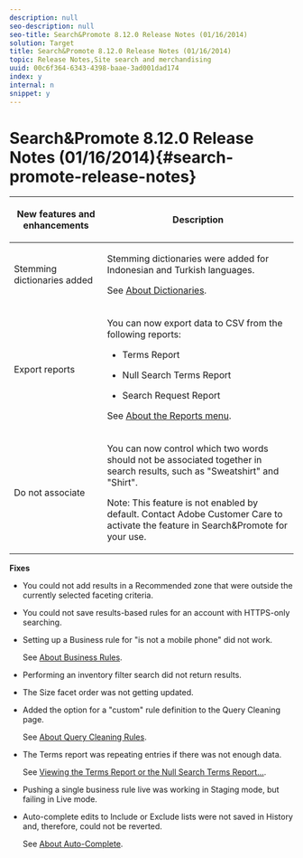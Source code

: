 ```yaml
---
description: null
seo-description: null
seo-title: Search&Promote 8.12.0 Release Notes (01/16/2014)
solution: Target
title: Search&Promote 8.12.0 Release Notes (01/16/2014)
topic: Release Notes,Site search and merchandising
uuid: 00c6f364-6343-4398-baae-3ad001dad174
index: y
internal: n
snippet: y
---
```


# Search&Promote 8.12.0 Release Notes (01/16/2014){#search-promote-release-notes}

<table id="table_27B1D387802541DB80C450DEB838D020"> 
 <thead> 
  <tr> 
   <th colname="col1" class="entry"> <p>New features and enhancements </p> </th> 
   <th colname="col2" class="entry"> <p>Description </p> </th> 
  </tr> 
 </thead>
 <tbody> 
  <tr> 
   <td colname="col1"> <p>Stemming dictionaries added </p> </td> 
   <td colname="col2"> <p> </p> <p> Stemming dictionaries were added for Indonesian and Turkish languages. </p> <p>See <a href="../c-about-linguistics-menu/c-about-dictionaries.md#concept_B8028B71EC8144669614C64578EDB034" format="dita" scope="local"> About Dictionaries</a>. </p> </td> 
  </tr> 
  <tr> 
   <td colname="col1"> <p>Export reports </p> </td> 
   <td colname="col2"> <p> 
     <!--3683368-->You can now export data to CSV from the following reports: 
     <ul id="ul_93B619DBB3444F64BD6D7F9E969AB1E1"> 
      <li id="li_96DDE1A196834845A0FA319903C5934B"> <p>Terms Report </p> </li> 
      <li id="li_4F1A19DE98C84F8CAD963EEA2B38ED7A"> <p>Null Search Terms Report </p> </li> 
      <li id="li_A7716C62C4D44CD69D411C3FEE246D96"> <p>Search Request Report </p> </li> 
     </ul> </p> <p>See <a href="../c-about-reports-menu/c-about-reports-menu.md#concept_5F901459C7AB461BAB30B305957EB00C" format="dita" scope="local"> About the Reports menu</a>. </p> </td> 
  </tr> 
  <tr> 
   <td colname="col1"> <p>Do not associate </p> </td> 
   <td colname="col2"> <p>You can now control which two words should not be associated together in search results, such as "Sweatshirt" and "Shirt". </p> <p> <p>Note:  This feature is not enabled by default. Contact Adobe Customer Care to activate the feature in Search&amp;Promote for your use. </p> </p> </td> 
  </tr> 
 </tbody> 
</table>

**Fixes**

* You could not add results in a Recommended zone that were outside the currently selected faceting criteria. 
* You could not save results-based rules for an account with HTTPS-only searching. 
* Setting up a Business rule for "is not a mobile phone" did not work.

  See [About Business Rules](../c-about-rules-menu/c-about-business-rules.md#concept_2A93D76216754D3D8412CDEA00BD26BD). 

* Performing an inventory filter search did not return results. 
* The Size facet order was not getting updated. 
* Added the option for a "custom" rule definition to the Query Cleaning page.

  See [About Query Cleaning Rules](../c-about-rules-menu/c-about-query-cleaning-rules.md#concept_17F3CDDC3C8A4128AF092A82B777B86C). 

* The Terms report was repeating entries if there was not enough data.

  See [Viewing the Terms Report or the Null Search Terms Report...](../c-about-reports-menu/c-about-reports-menu.md#task_53B7ED1582DD4B0E8376546A7AFC789A). 

* Pushing a single business rule live was working in Staging mode, but failing in Live mode. 
* Auto-complete edits to Include or Exclude lists were not saved in History and, therefore, could not be reverted.

  See [About Auto-Complete](../c-about-auto-complete.md#concept_093A9CD754864BA79B456FE4BEB64578).

